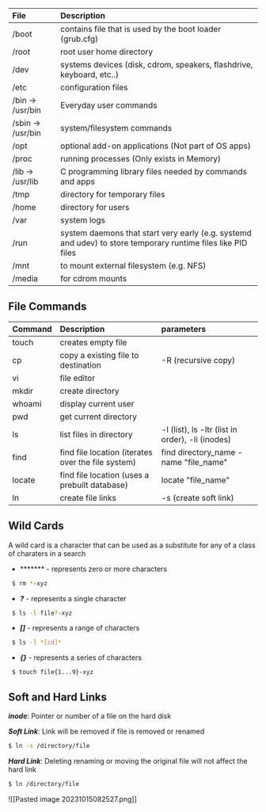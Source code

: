 | File | Description |
|:----|:----|
| /boot | contains file that is used by the boot loader (grub.cfg)|
| /root | root user home directory |
| /dev | systems devices (disk, cdrom, speakers, flashdrive, keyboard, etc..) |
| /etc | configuration files |
|/bin -> /usr/bin|Everyday user commands|
|/sbin -> /usr/bin|system/filesystem commands|
|/opt|optional add-on applications (Not part of OS apps)|
|/proc|running processes (Only exists in Memory)|
|/lib -> /usr/lib|C programming library files needed by commands and apps|
|/tmp|directory for temporary files|
|/home|directory for users|
|/var|system logs|
|/run|system daemons that start very early (e.g. systemd and udev) to store temporary runtime files like PID files|
|/mnt|to mount external filesystem (e.g. NFS)|
|/media|for cdrom mounts|

## File Commands 

| Command | Description | parameters |
|:------------|:--------------|:-------------|
| touch | creates empty file | |
| cp | copy a existing file to destination | -R (recursive copy) |
| vi | file editor | |
| mkdir | create directory | |
| whoami | display current user | | 
| pwd | get current directory | | 
| ls | list files in directory | -l (list), ls -ltr (list in order), -li (inodes) | 
| find | find file location (iterates over the file system) | find directory_name -name "file_name" |
| locate | find file location (uses a prebuilt database) | locate "file_name" |
|ln | create file links | -s (create soft link)|
## Wild Cards

A wild card is a character that can be used as a substitute for any of a class of charaters in a search

- ******* - represents zero or more characters

```bash
 $ rm *-xyz
```

- ***?*** - represents a single character

```bash
 $ ls -l file?-xyz
```

- ***[]*** - represents a range of characters

```bash
 $ ls -l *[cd]*
```

- ***{}*** - represents a series of characters

```bash
 $ touch file{1...9}-xyz
```
## Soft and Hard Links

***inode***: Pointer or number of a file on the hard disk

***Soft Link***: Link will be removed if file is removed or renamed

```bash
$ ln -s /directory/file
```

***Hard Link***: Deleting renaming or moving the original file will not affect the hard link 

```bash
$ ln /directory/file
```


![[Pasted image 20231015082527.png]]
